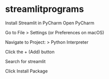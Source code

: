 # streamlitprograms
 Install Streamlit in PyCharm
Open PyCharm

Go to File > Settings (or Preferences on macOS)

Navigate to Project: <your project name> > Python Interpreter

Click the + (Add) button

Search for streamlit

Click Install Package

